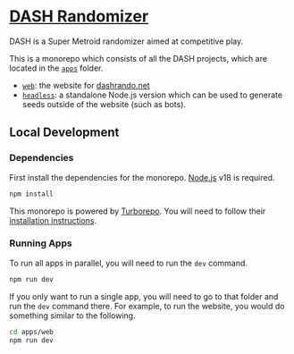 # [DASH Randomizer](https://www.dashrando.net)
DASH is a Super Metroid randomizer aimed at competitive play.

This is a monorepo which consists of all the DASH projects, which are located in the [`apps`](apps) folder.
* [`web`](apps/web): the website for [dashrando.net](https://www.dashrando.net)
* [`headless`](apps/headless/): a standalone Node.js version which can be used to generate seeds outside of the website (such as bots).

## Local Development
### Dependencies
First install the dependencies for the monorepo. [Node.js](https://nodejs.org/) v18 is required.
```sh
npm install
```

This monorepo is powered by [Turborepo](https://turbo.build/repo). You will need to follow their [installation instructions](https://turbo.build/repo/docs/installing).

### Running Apps
To run all apps in parallel, you will need to run the `dev` command.
```sh
npm run dev
```

If you only want to run a single app, you will need to go to that folder and run the `dev` command there. For example, to run the website, you would do something similar to the following.
```sh
cd apps/web
npm run dev
```
